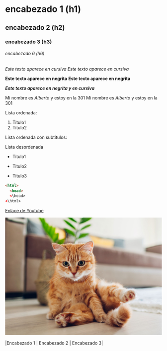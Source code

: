 # encabezado 1 (h1)
## encabezado 2 (h2)
### encabezado 3 (h3)
###### encabezado 6 (h6)

*Este texto aparece en cursiva*
_Este texto aparece en cursiva_

**Este texto aparece en negrita**
__Este texto aparece en negrita__

*__Este texto aparece en negrita y en cursiva__*

Mi nombre es *Alberto* y estoy en la 301
Mi nombre es _*Alberto*_ y estoy en la 301

Lista ordenada:
1. Titulo1
2. Titulo2

Lista ordenada con subtitulos:


Lista desordenada
* Titulo1
- Titulo2
+ Titulo3

```html
<html>
  <head>
  <\head>
<\html>

```

[Enlace de Youtube](URL "[https://www.youtube.com](https://www.youtube.com/watch?v=MN4DQ_Vd0nE)")

![Foto](gato-slide.jpg)

|Encabezado 1 | Encabezado 2 | Encabezado 3|
